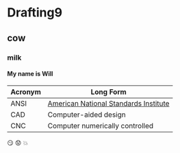 # Drafting9

## cow

### milk

#### **My name is Will**
Acronym| Long Form
--------|--------
ANSI |[American National Standards Institute](https://www.absi.org)
CAD |Computer-aided design
CNC|Computer numerically controlled
:smirk:
:worried:
 :collision:

